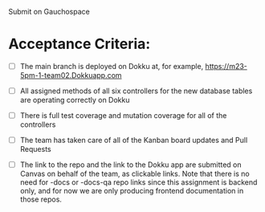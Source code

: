 Submit on Gauchospace

# Acceptance Criteria:

- [ ] The main branch is deployed on Dokku at, for example,
      <https://m23-5pm-1-team02.Dokkuapp.com>
- [ ] All assigned methods of all six controllers for the new database tables
      are operating correctly on Dokku
- [ ] There is full test coverage and mutation coverage for all of the controllers
- [ ] The team has taken care of all of the Kanban board updates and Pull Requests
- [ ] The link to the repo and the link to the Dokku app are submitted on 
      Canvas on behalf of the team, as clickable links.  Note that there is no need for -docs or -docs-qa repo links
      since this assignment is backend only, and for now
      we are only producing frontend documentation in those
      repos.

      



